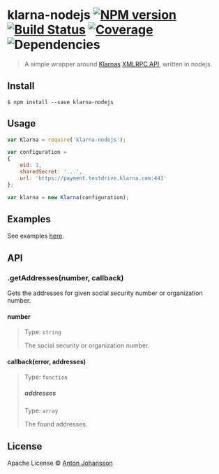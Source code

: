 # klarna-nodejs [![NPM version](https://img.shields.io/npm/v/klarna-nodejs.svg)](https://www.npmjs.com/package/klarna-nodejs) [![Build Status](https://img.shields.io/travis/anton-johansson/klarna-nodejs.svg)](https://travis-ci.org/anton-johansson/klarna-nodejs) [![Coverage](https://img.shields.io/coveralls/anton-johansson/klarna-nodejs.svg)](https://coveralls.io/r/anton-johansson/klarna-nodejs) ![Dependencies](https://img.shields.io/david/anton-johansson/klarna-nodejs.svg)

> A simple wrapper around [Klarnas](http://www.klarna.com/) [XMLRPC API](http://developer.klarna.com/en/se+java/kpm/checkout-api), written in nodejs.


## Install

```
$ npm install --save klarna-nodejs
```


## Usage

```js
var Klarna = require('klarna-nodejs');

var configuration =
{
	eid: 1,
	sharedSecret: '...',
	url: 'https://payment.testdrive.klarna.com:443'
};

var klarna = new Klarna(configuration);
```


## Examples

See examples [here](examples/).


## API

### .getAddresses(number, callback)

Gets the addresses for given social security number or organization number.

#### number

> Type: `string`
>
> The social security or organization number.

#### callback(error, addresses)

> Type: `function`
>
> ##### addresses
> Type: `array`
>
> The found addresses.


## License

Apache License © [Anton Johansson](https://github.com/anton-johansson)
